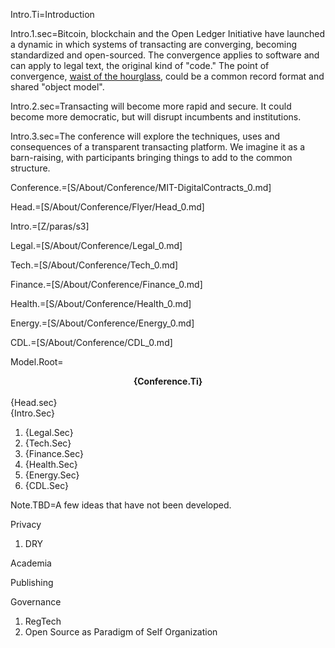 Intro.Ti=Introduction

Intro.1.sec=Bitcoin, blockchain and the Open Ledger Initiative have launched a dynamic in which systems of transacting are converging, becoming standardized and open-sourced.  The convergence applies to software and can apply to legal text, the original kind of "code."  The point of convergence, <a href="index.php?action=doc&file=S/About/Conference/Stack/Hourglass_0.md">waist of the hourglass</a>,  could be a common record format and shared "object model".

Intro.2.sec=Transacting will become more rapid and secure.  It could become more democratic, but will disrupt incumbents and institutions.

Intro.3.sec=The conference will explore the techniques, uses and consequences of a transparent transacting platform.  We imagine it as a barn-raising, with participants bringing things to add to the common structure.

Conference.=[S/About/Conference/MIT-DigitalContracts_0.md]

Head.=[S/About/Conference/Flyer/Head_0.md]

Intro.=[Z/paras/s3]

Legal.=[S/About/Conference/Legal_0.md]

Tech.=[S/About/Conference/Tech_0.md]

Finance.=[S/About/Conference/Finance_0.md]

Health.=[S/About/Conference/Health_0.md]

Energy.=[S/About/Conference/Energy_0.md]

CDL.=[S/About/Conference/CDL_0.md]

Model.Root=<center><b>{Conference.Ti}</b></center><br>{Head.sec}<br>{Intro.Sec}<ol><li>{Legal.Sec}<li>{Tech.Sec}<li>{Finance.Sec}<li>{Health.Sec}<li>{Energy.Sec}<li>{CDL.Sec}</ol>


Note.TBD=A few ideas that have not been developed.

Privacy

1. DRY

Academia

Publishing

Governance

1. RegTech
2. Open Source as Paradigm of Self Organization